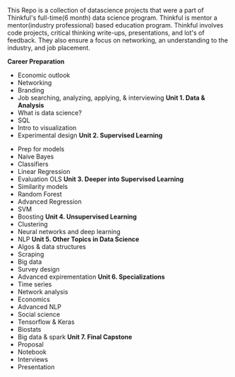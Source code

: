 This Repo is a collection of datascience projects that were a part of Thinkful's full-time(6 month) data science program. Thinkful is mentor a mentor(industry professional) based education program. Thinkful involves code projects, critical thinking write-ups, presentations, and lot's of feedback. They also ensure a focus on networking, an understanding to the industry, and job placement.  

**Career Preparation**
* Economic outlook
* Networking
* Branding
* Job searching, analyzing, applying, & interviewing
**Unit 1. Data & Analysis**
* What is data science?
* SQL
* Intro to visualization
* Experimental design
**Unit 2. Supervised Learning**
- Prep for models
- Naive Bayes
- Classifiers
- Linear Regression
- Evaluation OLS
**Unit 3. Deeper into Supervised Learning**
- Similarity models
- Random Forest
- Advanced Regression
- SVM
- Boosting
**Unit 4. Unsupervised Learning**
- Clustering
- Neural networks and deep learning
- NLP
**Unit 5. Other Topics in Data Science**
- Algos & data structures
- Scraping
- Big data
- Survey design
- Advanced expirementation
**Unit 6. Specializations**
- Time series
- Network analysis
- Economics
- Advanced NLP
- Social science
- Tensorflow & Keras
- Biostats
- Big data & spark
**Unit 7. Final Capstone**
- Proposal
- Notebook
- Interviews
- Presentation
